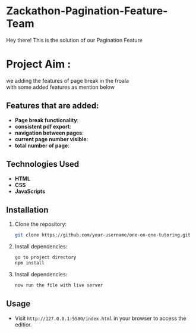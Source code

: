 # Zackathon-Pagination-Feature-Team
Hey there! This is the solution of our Pagination Feature
# Project Aim :
we adding the features of page break in the froala<br> with some added features as mention below 


## Features that are added:

- **Page break functionality**:
- **consistent pdf export**:
- **navigation between pages**:
- **current page number visible**:
- **total number of page**:

## Technologies Used

- **HTML**
- **CSS**
- **JavaScripts**

## Installation

1. Clone the repository:
   ```bash
   git clone https://github.com/your-username/one-on-one-tutoring.git
   ```
2. Install dependencies:
   ```bash
   go to project directory
   npm install
   ```
3. Install dependencies:
   ```bash
   now run the file with live server
   ```

## Usage

- Visit `http://127.0.0.1:5500/index.html` in your browser to access the editior.


